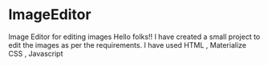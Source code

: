 # ImageEditor
Image Editor for editing images
Hello folks!! I have created a small project to edit the images as per the requirements. 
I have used HTML , Materialize CSS , Javascript
